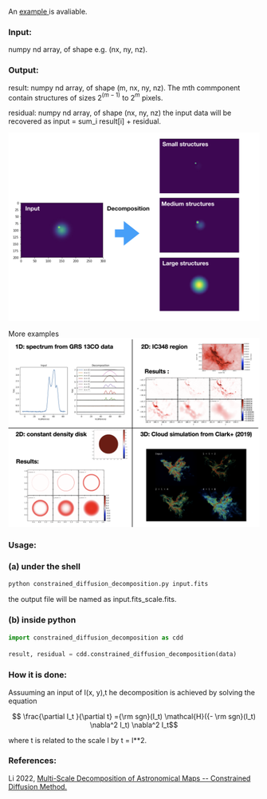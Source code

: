 An <a href="https://github.com/gxli/Constrained-Diffusion-Decomposition/blob/main/example.ipynb"> example </a> is avaliable.

### Input:

numpy nd array, of shape e.g. (nx, ny, nz).

### Output:

result: numpy nd array, of shape (m, nx, ny, nz). The mth commponent contain structures of sizes 2$^(m-1)$ to 2$^m$ pixels. 

residual: numpy nd array, of shape (nx, ny, nz) the input data will be recovered as input = sum_i result[i] + residual.

![For example](edit.jpeg.001.jpeg)

More examples
![more examples](examples.png)
### Usage:

### (a) under the shell
```sh
python constrained_diffusion_decomposition.py input.fits
```

the output file will be named as input.fits_scale.fits.

### (b) inside python
```python
import constrained_diffusion_decomposition as cdd

result, residual = cdd.constrained_diffusion_decomposition(data)
```

### How it is done:

Assuuming an input of I(x, y),t he decomposition is achieved by solving the equation
```math
    \frac{\partial I_t }{\partial t} ={\rm sgn}(I_t) \mathcal{H}({- \rm sgn}(I_t) \nabla^2 I_t) \nabla^2 I_t
```

where t is related to the scale l by t = l**2.

### References:

Li 2022,  <a href="https://github.com/gxli/Constrained-Diffusion-Decomposition/blob/main/example.ipynb"> Multi-Scale Decomposition of Astronomical Maps -- Constrained Diffusion Method. </a>

